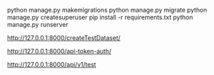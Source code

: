<!-- Создание базы данных и админа, запуск сервера -->
python manage.py makemigrations
python manage.py migrate
python manage.py createsuperuser
pip install -r requirements.txt
python manage.py runserver


<!-- Создание тестового датасета -->
http://127.0.0.1:8000/createTestDataset/

<!-- Авторизация -->
http://127.0.0.1:8000/api-token-auth/

<!-- Получение данных соревнований -->
http://127.0.0.1:8000/api/v1/test